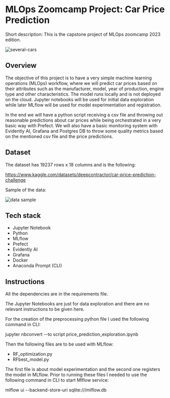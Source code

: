 # MLOps Zoomcamp Project: Car Price Prediction
Short description: This is the capstone project of MLOps zoomcamp 2023 edition.

![several-cars](https://github.com/Sebasfac/mlops_zoomcamp_project_car_price_prediction/assets/48665389/a13cd8e2-12f5-42e7-984e-c270feacee2b)


## Overview
The objective of this project is to have a very simple machine learning operations (MLOps) workflow, where we will predict car prices based on their attributes such as the manufacturer, model, year of production, engine type and other characteristics. The model runs locally and is not deployed on the cloud.
Jupyter notebooks will be used for initial data exploration while later MLflow will be used for model experimentation and registration.

In the end we will have a python script receiving a csv file and throwing out reasonable predictions about car prices while being orchestrated in a very basic way with Prefect. We will also have a basic monitoring system with Evidently AI, Grafana and Postgres DB to throw some quality metrics based on the mentioned csv file and the price predictions.

## Dataset
The dataset has 19237 rows x 18 columns and is the following:

https://www.kaggle.com/datasets/deepcontractor/car-price-prediction-challenge

Sample of the data:

![data sample](https://github.com/Sebasfac/mlops_zoomcamp_project_car_price_prediction/assets/48665389/d70669ac-64d4-41a7-acd2-ecadd2ec878c)


## Tech stack
* Jupyter Notebook
* Python
* MLflow
* Prefect
* Evidently AI
* Grafana
* Docker
* Anaconda Prompt (CLI)

## Instructions
All the dependencies are in the requirements file.


The Jupyter Notebooks are just for data exploration and there are no relevant instructions to be given here.


For the creation of the preprocessing python file I used the following command in CLI:

jupyter nbconvert --to script price_prediction_exploration.ipynb


Then the following files are to be used with MLflow:

* RF_optimization.py
* RFbest_model.py



The first file is about model experimentation and the second one registers the model in MLflow. Prior to running these files I needed to use the following command in CLI to start Mlflow service:

mlflow ui --backend-store-uri sqlite:///mlflow.db
